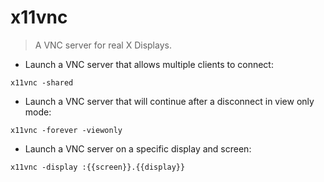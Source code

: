 # x11vnc

> A VNC server for real X Displays.

- Launch a VNC server that allows multiple clients to connect:

`x11vnc -shared`

- Launch a VNC server that will continue after a disconnect in view only mode:

`x11vnc -forever -viewonly`

- Launch a VNC server on a specific display and screen:

`x11vnc -display :{{screen}}.{{display}}`
